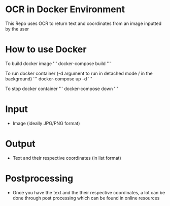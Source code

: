 # OCR in Docker Environment
This Repo uses OCR to return text and coordinates from an image inputted by the user

# How to use Docker
To build docker image
'''
docker-compose build
'''

To run docker container (-d argument to run in detached mode / in the background)
'''
docker-compose up -d
'''

To stop docker container
'''
docker-compose down
'''

# Input
- Image (ideally JPG/PNG format)

# Output
- Text and their respective coordinates (in list format)

# Postprocessing
- Once you have the text and the their respective coordinates, a lot can be done through post processing which can be found in online resources